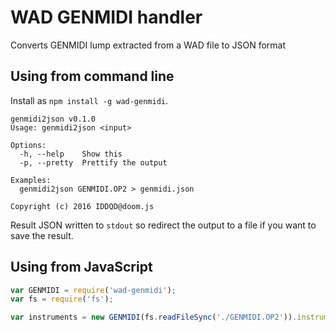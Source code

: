 # WAD GENMIDI handler

Converts GENMIDI lump extracted from a WAD file to JSON format

## Using from command line

Install as ```npm install -g wad-genmidi```.

```
genmidi2json v0.1.0
Usage: genmidi2json <input>

Options:
  -h, --help    Show this
  -p, --pretty  Prettify the output

Examples:
  genmidi2json GENMIDI.OP2 > genmidi.json

Copyright (c) 2016 IDDQD@doom.js
```

Result JSON written to ```stdout``` so redirect the output to a file if you want to save the result.

## Using from JavaScript

```javascript
var GENMIDI = require('wad-genmidi');
var fs = require('fs');

var instruments = new GENMIDI(fs.readFileSync('./GENMIDI.OP2')).instruments;
```